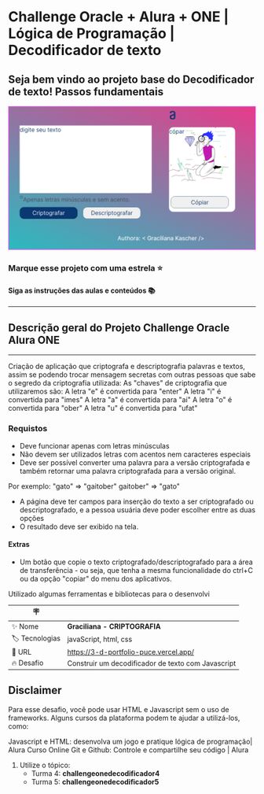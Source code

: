 
# Challenge Oracle + Alura + ONE | Lógica de Programação | Decodificador de texto

## Seja bem vindo ao projeto base do Decodificador de texto! Passos fundamentais

![pagina inical do site](<https://github.com/Graciliana/Challenge-Oracle-ONE/blob/main/img/homeInicial.png>)

### Marque esse projeto com uma estrela ⭐

#### Siga as instruções das aulas e conteúdos 📚

---

## Descrição geral do Projeto Challenge Oracle Alura ONE

---
Criação de aplicação que criptografa  e descriptografia  palavras e textos, assim se podendo trocar mensagem secretas com outras pessoas que sabe o segredo da criptografia utilizada:
As "chaves" de criptografia que utilizaremos são:
A letra "e" é convertida para "enter"
A letra "i" é convertida para "imes"
A letra "a" é convertida para "ai"
A letra "o" é convertida para "ober"
A letra "u" é convertida para "ufat"

### Requistos

- Deve funcionar apenas com letras minúsculas
- Não devem ser utilizados letras com acentos nem caracteres especiais
- Deve ser possível converter uma palavra para a versão criptografada e também retornar uma palavra criptografada para a versão original.

Por exemplo:
"gato" => "gaitober"
gaitober" => "gato"

- A página deve ter campos para inserção do texto a ser criptografado ou descriptografado, e a pessoa usuária deve poder escolher entre as duas opções
- O resultado deve ser exibido na tela.
  
#### Extras

- Um botão que copie o texto criptografado/descriptografado para a área de transferência - ou seja, que tenha a mesma funcionalidade do ctrl+C ou da opção "copiar" do menu dos aplicativos.

Utilizado algumas ferramentas e bibliotecas para o desenvolvi

| :placard: |     |
| -------------  | --- |
| :sparkles: Nome        | **Graciliana - CRIPTOGRAFIA**
| :label: Tecnologias | javaScript, html, css
| :rocket: URL         | <https://3-d-portfolio-puce.vercel.app/>
| :fire: Desafio     | Construir um decodificador de texto com Javascript

## Disclaimer

Para esse desafio, você pode usar HTML e Javascript sem o uso de frameworks. Alguns cursos da plataforma podem te ajudar a utilizá-los, como:

Javascript e HTML: desenvolva um jogo e pratique lógica de programação| Alura
Curso Online Git e Github: Controle e compartilhe seu código | Alura

1) Utilize o tópico:
     - Turma 4: **challengeonedecodificador4**
     - Turma 5: **challengeonedecodificador5**
